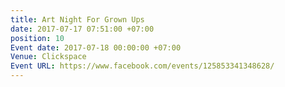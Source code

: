 ```yaml
---
title: Art Night For Grown Ups
date: 2017-07-17 07:51:00 +07:00
position: 10
Event date: 2017-07-18 00:00:00 +07:00
Venue: Clickspace
Event URL: https://www.facebook.com/events/125853341348628/
---
```


